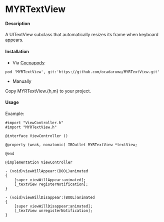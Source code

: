 MYRTextView
===========

#### Description

A UITextView subclass that automatically resizes its frame when keyboard appears.

#### Installation

- Via [Cocoapods](http://cocoapods.org/):

```
pod 'MYRTextView', git:'https://github.com/ocadaruma/MYRTextView.git'
```

- Manually

Copy MYRTextView.{h,m} to your project.

#### Usage

Example:
```objc
#import "ViewController.h"
#import "MYRTextView.h"

@interface ViewController ()

@property (weak, nonatomic) IBOutlet MYRTextView *textView;

@end

@implementation ViewController

- (void)viewWillAppear:(BOOL)animated
{
    [super viewWillAppear:animated];
    [_textView registerNotification];
}

- (void)viewWillDisappear:(BOOL)animated
{
    [super viewWillDisappear:animated];
    [_textView unregisterNotification];
}
```
